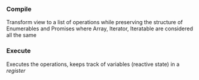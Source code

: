 ### Compile

Transform view to a list of operations while preserving the structure of Enumerables and Promises where Array, Iterator, Iteratable are considered all the same

### Execute

Executes the operations, keeps track of variables (reactive state) in a _register_
